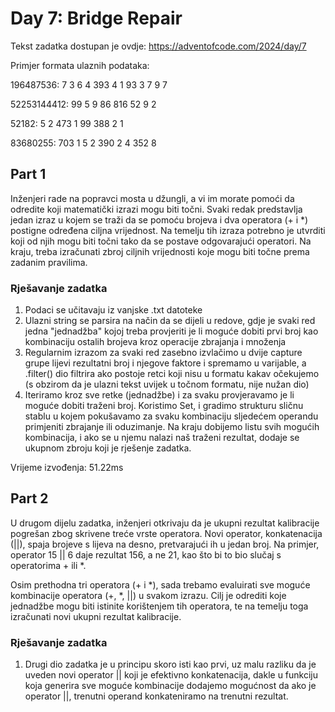 # Day 7: Bridge Repair

Tekst zadatka dostupan je ovdje: https://adventofcode.com/2024/day/7

Primjer formata ulaznih podataka:

196487536: 7 3 6 4 393 4 1 93 3 7 9 7

52253144412: 99 5 9 86 816 52 9 2

52182: 5 2 473 1 99 388 2 1

83680255: 703 1 5 2 390 2 4 352 8

## Part 1

Inženjeri rade na popravci mosta u džungli, a vi im morate pomoći da odredite koji matematički izrazi mogu biti točni. Svaki redak predstavlja jedan izraz u kojem se traži da se pomoću brojeva i dva operatora (+ i *) postigne određena ciljna vrijednost. Na temelju tih izraza potrebno je utvrditi koji od njih mogu biti točni tako da se postave odgovarajući operatori. Na kraju, treba izračunati zbroj ciljnih vrijednosti koje mogu biti točne prema zadanim pravilima.

### Rješavanje zadatka

1. Podaci se učitavaju iz vanjske .txt datoteke
2. Ulazni string se parsira na način da se dijeli u redove, gdje je svaki red jedna "jednadžba" kojoj treba provjeriti je li moguće dobiti prvi broj kao kombinaciju ostalih brojeva kroz operacije zbrajanja i množenja
3. Regularnim izrazom za svaki red zasebno izvlačimo u dvije capture grupe lijevi rezultatni broj i njegove faktore i spremamo u varijable, a .filter() dio filtrira ako postoje retci koji nisu u formatu kakav očekujemo (s obzirom da je ulazni tekst uvijek u točnom formatu, nije nužan dio)
4. Iteriramo kroz sve retke (jednadžbe) i za svaku provjeravamo je li moguće dobiti traženi broj. Koristimo Set, i gradimo strukturu sličnu stablu u kojem pokušavamo za svaku kombinaciju sljedećem operandu primjeniti zbrajanje ili oduzimanje. Na kraju dobijemo listu svih mogućih kombinacija, i ako se u njemu nalazi naš traženi rezultat, dodaje se ukupnom zbroju koji je rješenje zadatka.

Vrijeme izvođenja: 51.22ms

## Part 2

U drugom dijelu zadatka, inženjeri otkrivaju da je ukupni rezultat kalibracije pogrešan zbog skrivene treće vrste operatora. Novi operator, konkatenacija (||), spaja brojeve s lijeva na desno, pretvarajući ih u jedan broj. Na primjer, operator 15 || 6 daje rezultat 156, a ne 21, kao što bi to bio slučaj s operatorima + ili *.

Osim prethodna tri operatora (+ i *), sada trebamo evaluirati sve moguće kombinacije operatora (+, *, ||) u svakom izrazu. Cilj je odrediti koje jednadžbe mogu biti istinite korištenjem tih operatora, te na temelju toga izračunati novi ukupni rezultat kalibracije.

### Rješavanje zadatka

1. Drugi dio zadatka je u principu skoro isti kao prvi, uz malu razliku da je uveden novi operator || koji je efektivno konkatenacija, dakle u funkciju koja generira sve moguće kombinacije dodajemo mogućnost da ako je operator ||, trenutni operand konkateniramo na trenutni rezultat.
